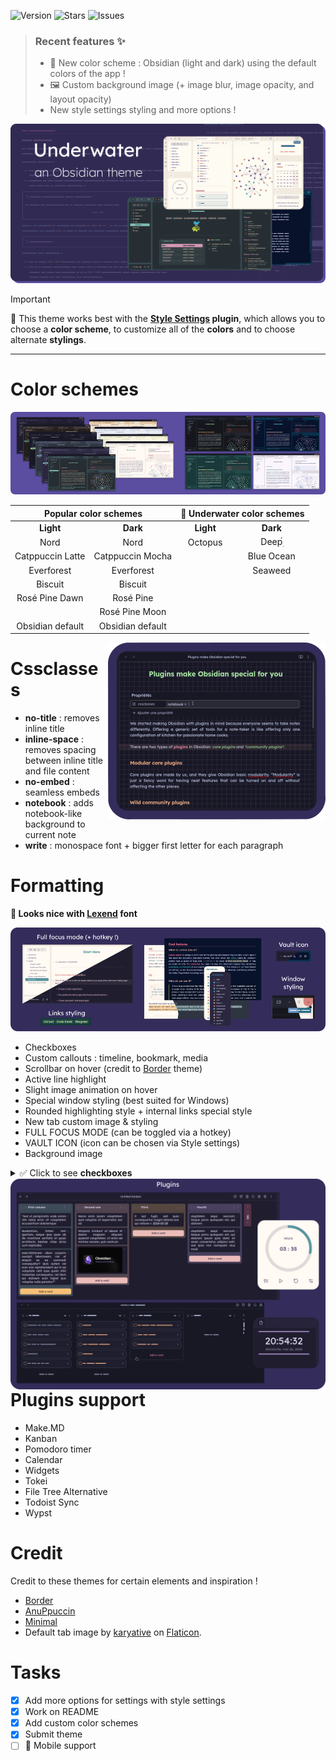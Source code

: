 ![Version](https://img.shields.io/github/manifest-json/v/Seniblue/Underwater?style=for-the-badge&color=9ccfd8&labelColor=26233a)
![Stars](https://img.shields.io/github/stars/Seniblue/Underwater?style=for-the-badge&color=c4a7e7&labelColor=26233a)
![Issues](https://img.shields.io/github/issues/Seniblue/Underwater?style=for-the-badge&color=ebbcba&labelColor=26233a)

> ### Recent features ✨
> - 🎨 New color scheme : Obsidian (light and dark) using the default colors of the app !
> - 🖼️ Custom background image (+ image blur, image opacity, and layout opacity)
> - New style settings styling and more options !


![uw](img/thumbnail.png)

> [!IMPORTANT]
> 🐳 This theme works best with the **[Style Settings](https://github.com/mgmeyers/obsidian-style-settings) plugin**, which allows you to choose a **color scheme**, to customize all of the **colors** and to choose alternate **stylings**.

---

# Color schemes

![colorschemes](img/colorschemes.png)

<table align="center">
    <thead>
        <tr>
            <th colspan="2">Popular color schemes</th>
            <th colspan="2">🌊 Underwater color schemes</th>
        </tr>
    </thead>
    <tbody align="center">
        <tr>
            <td><b>Light</b></td>
            <td><b>Dark</b></td>
            <td><b>Light</b></td>
            <td><b>Dark</b></td>
        </tr>
        <tr>
            <td>Nord</td>
            <td>Nord</td>
            <td>Octopus</td>
            <td>Deep๋࣭</td>
        </tr>
        <tr>
            <td>Catppuccin Latte</td>
            <td>Catppuccin Mocha</td>
            <td></td>
            <td>Blue Ocean</td>
        </tr>
        <tr>
            <td>Everforest</td>
            <td>Everforest</td>
            <td></td>
            <td>Seaweed</td>
        </tr>
        <tr>
            <td>Biscuit</td>
            <td>Biscuit</td>
            <td></td>
            <td></td>
        </tr>
        <tr>
            <td>Rosé Pine Dawn</td>
            <td>Rosé Pine</td>
            <td></td>
            <td></td>
        </tr>
        <tr>
            <td></td>
            <td>Rosé Pine Moon</td>
            <td></td>
            <td></td        </tr>
        <tr>
            <td>Obsidian default</td>
            <td>Obsidian default</td>
            <td></td>
            <td></td>
        </tr>
    </tbody>
</table>

<img src="https://github.com/Seniblue/Underwater/blob/main/img/cssclasses.png" alt="cssclasses" align="right"/>


# Cssclasses

- **no-title** : removes inline title
- **inline-space** : removes spacing between inline title and file content
- **no-embed** : seamless embeds
- **notebook** : adds notebook-like background to current note
- **write** : monospace font + bigger first letter for each paragraph


# Formatting
**🌅 Looks nice with [Lexend](https://www.lexend.com/) font**

![formatting](img/formatting.png)

- Checkboxes
- Custom callouts : timeline, bookmark, media
- Scrollbar on hover (credit to [Border](https://github.com/Akifyss/obsidian-border) theme)
- Active line highlight
- Slight image animation on hover
- Special window styling (best suited for Windows)
- Rounded highlighting style + internal links special style
- New tab custom image & styling
- FULL FOCUS MODE (can be toggled via a hotkey)
- VAULT ICON (icon can be chosen via Style settings)
- Background image

<details>
    <summary>✅ Click to see <b>checkboxes</b></summary>
    <p>
        <table>
    <tr>
        <td><pre>
- [ ] task 
- [x] done
- [-] canceled
- [/] in progress
- [i] info
- [!] important
- [l] location
- [*] star
- [H] heart
- [b] bookmark
- [<] scheduled
- [e] energy
- [T] timer
- [I] idea
- [s] sparkles
- [w] wave</pre></td>
        <td><img src="https://github.com/Seniblue/Underwater/blob/main/img/checkboxes.png" alt="checkboxes"/>
</td>
    </tr>
</table>

</p>
</details>



<img src="https://github.com/Seniblue/Underwater/blob/main/img/plugins.png" alt="plugins" align="right"/>


# Plugins support

- Make.MD
- Kanban
- Pomodoro timer
- Calendar
- Widgets
- Tokei
- File Tree Alternative
- Todoist Sync
- Wypst

# Credit
Credit to these themes for certain elements and inspiration !
- [Border](https://github.com/Akifyss/obsidian-border)
- [AnuPpuccin](https://github.com/AnubisNekhet/AnuPpuccin)
- [Minimal](https://github.com/kepano/obsidian-minimal)
- Default tab image by [karyative](https://www.flaticon.com/fr/auteurs/karyative) on [Flaticon](https://www.flaticon.com/).

# Tasks
- [x] Add more options for settings with style settings
- [x] Work on README
- [x] Add custom color schemes
- [x] Submit theme
- [ ] 📱 Mobile support
